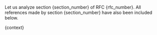 Let us analyze section {section_number} of RFC {rfc_number}. All references made by section {section_number} have also been included below.

{context}